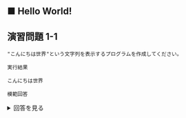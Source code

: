 ## ■ Hello World!

## 演習問題 1-1

```
"こんにちは世界"という文字列を表示するプログラムを作成してください。
```

`実行結果`

```
こんにちは世界
```

`模範回答`
<details>
<summary>回答を見る</summary>

```c
#include <stdio.h>

main() {
    printf("こんにちは世界\n");
}
```
</details>
